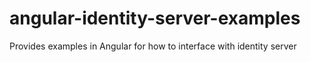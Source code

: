 # angular-identity-server-examples
Provides examples in Angular for how to interface with identity server
